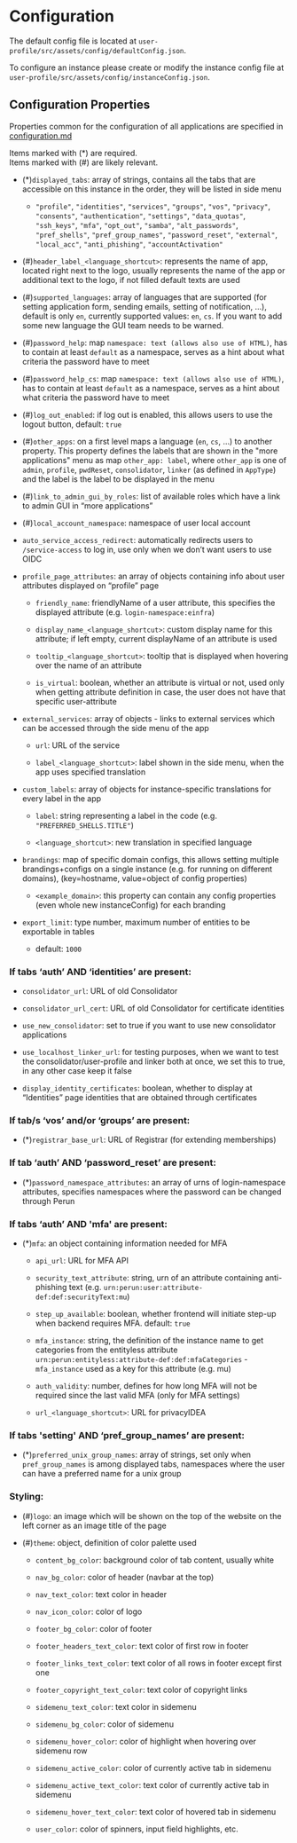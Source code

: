 # Configuration

The default config file is located at `user-profile/src/assets/config/defaultConfig.json`.

To configure an instance please create or modify the instance config file at `user-profile/src/assets/config/instanceConfig.json`.

## Configuration Properties
Properties common for the configuration of all applications are specified in [configuration.md](configuration.md)

Items marked with (*) are required.\
Items marked with (#) are likely relevant.

- (*)`displayed_tabs`: array of strings, contains all the tabs that are accessible on this instance in the order, they will be listed in side menu

  - `"profile"`, `"identities"`, `"services"`, `"groups"`, `"vos"`, `"privacy"`, `"consents"`, `"authentication"`, `"settings"`, `"data_quotas"`, `"ssh_keys"`, `"mfa"`, `"opt_out"`, `"samba"`, `"alt_passwords"`, `"pref_shells"`, `"pref_group_names"`, `"password_reset"`, `"external"`, `"local_acc"`, `"anti_phishing"`, `"accountActivation"`

- (#)`header_label_<language_shortcut>`: represents the name of app, located right next to the logo, usually represents the name of the app or additional text to the logo, if not filled default texts are used

- (#)`supported_languages`: array of languages that are supported (for setting application form, sending emails, setting of notification, ...), default is only `en`, currently supported values: `en`, `cs`. If you want to add some new language the GUI team needs to be warned.

- (#)`password_help`: map `namespace: text (allows also use of HTML)`, has to contain at least `default` as a namespace, serves as a hint about what criteria the password have to meet

- (#)`password_help_cs`: map `namespace: text (allows also use of HTML)`, has to contain at least `default` as a namespace, serves as a hint about what criteria the password have to meet

- (#)`log_out_enabled`: if log out is enabled, this allows users to use the logout button, default: `true`

- (#)`other_apps`: on a first level maps a language (`en`, `cs`, …) to another property. This property defines the labels that are shown in the "more applications" menu as map `other_app: label`, where `other_app` is one of `admin`, `profile`, `pwdReset`, `consolidator`, `linker` (as defined in `AppType`) and the label is the label to be displayed in the menu

- (#)`link_to_admin_gui_by_roles`: list of available roles which have a link to admin GUI in “more applications”

- (#)`local_account_namespace`: namespace of user local account

- `auto_service_access_redirect`: automatically redirects users to `/service-access` to log in, use only when we don’t want users to use OIDC

- `profile_page_attributes`: an array of objects containing info about user attributes displayed on “profile” page

  - `friendly_name`: friendlyName of a user attribute, this specifies the displayed attribute (e.g. `login-namespace:einfra`)

  - `display_name_<language_shortcut>`: custom display name for this attribute; if left empty, current displayName of an attribute is used

  - `tooltip_<language_shortcut>`: tooltip that is displayed when hovering over the name of an attribute

  - `is_virtual`: boolean, whether an attribute is virtual or not, used only when getting attribute definition in case, the user does not have that specific user-attribute

- `external_services`: array of objects - links to external services which can be accessed through the side menu of the app

  - `url`: URL of the service

  - `label_<language_shortcut>`: label shown in the side menu, when the app uses specified translation

- `custom_labels`: array of objects for instance-specific translations for every label in the app

  - `label`: string representing a label in the code (e.g. `"PREFERRED_SHELLS.TITLE"`)

  - `<language_shortcut>`: new translation in specified language

- `brandings`: map of specific domain configs, this allows setting multiple brandings+configs on a single instance (e.g. for running on different domains), (key=hostname, value=object of config properties)

  - `<example_domain>`: this property can contain any config properties (even whole new instanceConfig) for each branding

- `export_limit`: type number, maximum number of entities to be exportable in tables

  - default: `1000`

### If tabs ‘auth’ AND ‘identities’ are present:

- `consolidator_url`: URL of old Consolidator

- `consolidator_url_cert`: URL of old Consolidator for certificate identities

- `use_new_consolidator`: set to true if you want to use new consolidator applications

- `use_localhost_linker_url`: for testing purposes, when we want to test the consolidator/user-profile and linker both at once, we set this to true, in any other case keep it false

- `display_identity_certificates`: boolean, whether to display at “Identities” page identities that are obtained through certificates

### If tab/s ‘vos’ and/or ‘groups’ are present:

- (*)`registrar_base_url`: URL of Registrar (for extending memberships)

### If tab ‘auth’ AND ‘password_reset’ are present:

- (*)`password_namespace_attributes`: an array of urns of login-namespace attributes, specifies namespaces where the password can be changed through Perun

### If tabs ‘auth’ AND 'mfa' are present:

- (*)`mfa`: an object containing information needed for MFA

  - `api_url`: URL for MFA API

  - `security_text_attribute`: string, urn of an attribute containing anti-phishing text (e.g. `urn:perun:user:attribute-def:def:securityText:mu`)

  - `step_up_available`: boolean, whether frontend will initiate step-up when backend requires MFA. default: `true`

  - `mfa_instance`: string, the definition of the instance name to get categories from the entityless attribute `urn:perun:entityless:attribute-def:def:mfaCategories` - `mfa_instance` used as a key for this attribute (e.g. mu)

  - `auth_validity`: number, defines for how long MFA will not be required since the last valid MFA (only for MFA settings)

  - `url_<language_shortcut>`: URL for privacyIDEA

### If tabs 'setting' AND ‘pref_group_names’ are present:

- (*)`preferred_unix_group_names`: array of strings, set only when `pref_group_names` is among displayed tabs, namespaces where the user can have a preferred name for a unix group

### Styling:

- (#)`logo`: an image which will be shown on the top of the website on the left corner as an image title of the page

- (#)`theme`: object, definition of color palette used

  - `content_bg_color`: background color of tab content, usually white

  - `nav_bg_color`: color of header (navbar at the top)

  - `nav_text_color`: text color in header

  - `nav_icon_color`: color of logo

  - `footer_bg_color`: color of footer

  - `footer_headers_text_color`: text color of first row in footer

  - `footer_links_text_color`: text color of all rows in footer except first one

  - `footer_copyright_text_color`: text color of copyright links

  - `sidemenu_text_color`: text color in sidemenu

  - `sidemenu_bg_color`: color of sidemenu

  - `sidemenu_hover_color`: color of highlight when hovering over sidemenu row

  - `sidemenu_active_color`: color of currently active tab in sidemenu

  - `sidemenu_active_text_color`: text color of currently active tab in sidemenu

  - `sidemenu_hover_text_color`: text color of hovered tab in sidemenu

  - `user_color`: color of spinners, input field highlights, etc.
